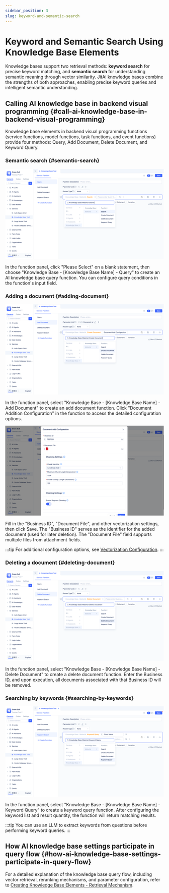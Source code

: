 ```yaml
---
sidebar_position: 3
slug: keyword-and-semantic-search
---
```


# Keyword and Semantic Search Using Knowledge Base Elements

Knowledge bases support two retrieval methods: **keyword search** for precise keyword matching, and **semantic search** for understanding semantic meaning through vector similarity. JitAi knowledge bases combine the strengths of both approaches, enabling precise keyword queries and intelligent semantic understanding.

## Calling AI knowledge base in backend visual programming {#call-ai-knowledge-base-in-backend-visual-programming}
Knowledge base elements in backend visual programming functions (service functions, model functions, task functions, and event functions) provide four methods: Query, Add Document, Delete Document, and Keyword Query.

### Semantic search {#semantic-search}
![Semantic search](./img/query.png)

In the function panel, click "Please Select" on a blank statement, then choose "Knowledge Base - [Knowledge Base Name] - Query" to create an AI knowledge base query function. You can configure query conditions in the function's input field.

### Adding a document {#adding-document}
![Adding document statement](./img/add-document-statement.png)

In the function panel, select "Knowledge Base - [Knowledge Base Name] - Add Document" to create an add document function. Click "Document Addition Configuration" in the function to access the detailed configuration options.

![Adding a document](./img/add-document.png)

Fill in the "Business ID", "Document File", and other vectorization settings, then click Save. The "Business ID" serves as the identifier for the added document (used for later deletion). The "Document File" field supports multiple files from attachment fields.

:::tip
For additional configuration options, see [Vectorization Configuration](./knowledge-base-document-management#vectorization-configuration).
:::

### Deleting a document {#deleting-document}
![Deleting a document](./img/delete.png)

In the function panel, select "Knowledge Base - [Knowledge Base Name] - Delete Document" to create a delete document function. Enter the Business ID, and upon execution, all documents associated with that Business ID will be removed.

### Searching by keywords {#searching-by-keywords}
![Searching by keywords](./img/keyword-query.png)

In the function panel, select "Knowledge Base - [Knowledge Base Name] - Keyword Query" to create a keyword query function. After configuring the keyword list and result quantity, the function will return matching results.

:::tip
You can use an LLM to extract keywords from questions before performing keyword queries.
:::

## How AI knowledge base settings participate in query flow {#how-ai-knowledge-base-settings-participate-in-query-flow}

For a detailed explanation of the knowledge base query flow, including vector retrieval, reranking mechanisms, and parameter configuration, refer to [Creating Knowledge Base Elements - Retrieval Mechanism](./create-knowledge-elements#retrieval-mechanism).
